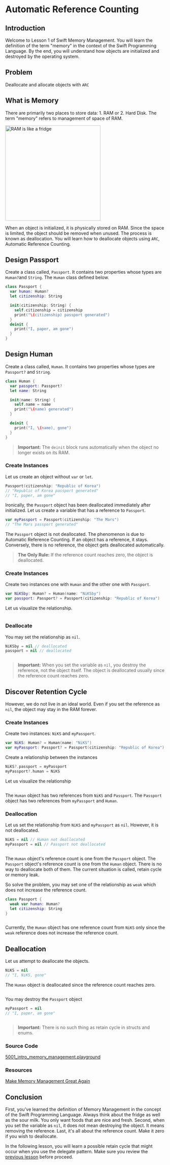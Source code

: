 # Automatic Reference Counting

## Introduction
Welcome to Lesson 1 of Swift Memory Management. You will learn the definition of the term "memory" in the context of the Swift Programming Language. By the end, you will understand how objects are initialized and destroyed by the operating system.

## Problem
Deallocate and allocate objects with `ARC`

## What is Memory
There are primarily two places to store data: 1. RAM or 2. Hard Disk. The term "memory" refers to management of space of RAM.

<img src="/course/memory-management/assets/fridge.jpg" width="300px" title="RAM is like a fridge" />

When an object is initialized, it is physically stored on RAM. Since the space is limited, the object should be removed when unused. The process is known as deallocation. You will learn how to deallocate objects using `ARC`, Automatic Reference Counting.

## Design Passport
Create a class called, `Passport`. It contains two properties whose types are `Human?`and `String`. The `Human` class defined below.

```swift
class Passport {
  var human: Human?
  let citizenship: String

  init(citizenship: String) {
    self.citizenship = citizenship
    print("\(citizenship) passport generated")
  }
  deinit {
    print("I, paper, am gone")
  }
}
```

## Design Human
Create a class called, `Human`.  It contains two properties whose types are `Passport?` and `String`.

```swift
class Human {
  var passport: Passport?
  let name: String

  init(name: String) {
    self.name = name
    print("\(name) generated")
  }

  deinit {
    print("I, \(name), gone")
  }
}
```

> **Important:** The `deinit` block runs automatically when the object no longer exists on its RAM.

### Create Instances
Let us create an object without `var` or `let`.

```swift
Passport(citizenship: "Republic of Korea")
// "Republic of Korea passport generated"
// "I, paper, am gone"
```

Ironically, the `Passport` object has been deallocated immediately after initialized. Let us create a variable that has a reference to `Passport`.

```swift
var myPassport = Passport(citizenship: "The Mars")
// "The Mars passport generated"
```

The `Passport` object is not deallocated. The phenomenon is due to Automatic Reference Counting. If an object has a reference, it stays. Conversely, there is no reference, the object gets deallocated automatically.

> **The Only Rule:** If the reference count reaches zero, the object is deallocated.


### Create Instances
Create two instances one with `Human` and the other one with `Passport`.

```swift
var NiKSby: Human? = Human(name: "NiKSby")
var passport: Passport? = Passport(citizenship: "Republic of Korea")
```
Let us visualize the relationship.

<img src="/course/memory-management/assets/11_two_objects_reference_each_other.jpg" title="" />


### Deallocate
You may set the relationship as `nil`.  


```swift
NiKSby = nil // deallocated
passport = nil // deallocated
```

<img src="/course/memory-management/assets/12_set_relationship_nil.jpg" title="" />

> **Important:** When you set the variable as `nil`, you destroy the reference, not the object itself. The object is deallocated usually since the reference count reaches zero.



## Discover Retention Cycle
However, we do not live in an ideal world. Even if you set the reference as `nil`, the object may stay in the RAM forever.


### Create Instances
Create two instances: `NiKS` and `myPassport`.

```swift
var NiKS: Human? = Human(name: "NiKS")
var myPassport: Passport? = Passport(citizenship: "Republic of Korea")
```

Create a relationship between the instances

```swift
NiKS?.passport = myPassport
myPassport?.human = NiKS
```

Let us visualize the relationship

<img src="/course/memory-management/assets/13_create_retention_cycle.jpg" title="" />

The `Human` object has two references from `NiKS` and `Passport`. The `Passport` object has two references from `myPassport` and `Human`.

### Deallocation
Let us set the relationship from `NiKS` and `myPassport` as `nil`. However, it is not deallocated.

```swift
NiKS = nil // Human not deallocated
myPassport = nil // Passport not deallocated
```

<img src="/course/memory-management/assets/14_deallocation_failed.jpg" title="" />

The `Human` object's reference count is one from the `Passport` object. The `Passport` object's reference count is one from the `Human` object. There is no way to deallocate both of them. The current situation is called, retain cycle or memory leak.

So solve the problem, you may set one of the relationship as `weak` which does not increase the reference count.

```swift
class Passport {
  weak var human: Human?
  let citizenship: String
}
  ```

<img src="/course/memory-management/assets/15_set_one_relationship_weak.jpg" title="" />

Currently, the `Human` object has one reference count from `NiKS` only since the `weak` reference does not increase the reference count.

## Deallocation
Let us attempt to deallocate the objects.

```swift
NiKS = nil  
// "I, NiKS, gone"
```

The `Human` object is deallocated since the reference count reaches zero.

<img src="/course/memory-management/assets/16_deallocate_NiKS.jpg" title="" />


You may destroy the `Passport` object

```swift
myPassport = nil
// "I, paper, am gone"
```

<img src="/course/memory-management/assets/17_deallocate_passport.jpg" title="" />


 > **Important:** There is no such thing as retain cycle in structs and enums.


### Source Code
[5001_intro_memory_management.playground](https://www.dropbox.com/sh/4qc6qdrq4kzaivm/AACmgT6AyZzbRev7hllsCTlua?dl=0)

### Resources
[Make Memory Management Great Again](https://blog.NiKSthedeveloper.io/make-memory-management-great-again-f781fb29cea1)


## Conclusion
First, you've learned the definition of Memory Management in the concept of the Swift Programming Language. Always think about the fridge as well as the sour milk. You only want foods that are nice and fresh. Second, when you set the variable as `nil`, it does not mean destroying the object. It means removing the reference.  Last, it's all about the reference count. Make it zero if you wish to deallocate.

In the following lesson, you will learn a possible retain cycle that might occur when you use the delegate pattern. Make sure you review the [previous lesson](/course/protocol-oriented-swift/delegate.md) before proceed.